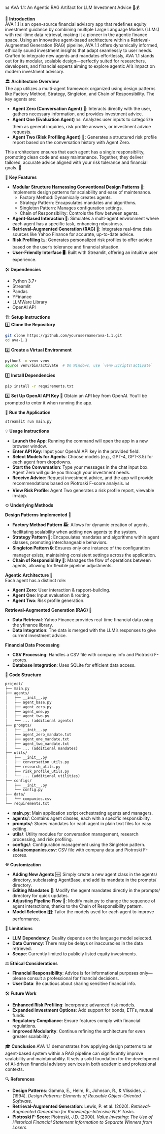 
📊 AVA 1.1: An Agentic RAG Artifact for LLM Investment Advice 🤖💰

📝 **Introduction**  
AVA 1.1 is an open-source financial advisory app that redefines equity investment guidance by combining multiple Large Language Models (LLMs) with real-time data retrieval, making it a pioneer in the agentic finance space. Using an innovative agent-based architecture within a Retrieval-Augmented Generation (RAG) pipeline, AVA 1.1 offers dynamically informed, ethically sound investment insights that adapt seamlessly to user needs. Crafted to integrate new agents and mandates effortlessly, AVA 1.1 stands out for its modular, scalable design—perfectly suited for researchers, developers, and financial experts aiming to explore agentic AI’s impact on modern investment advisory.

🏛️ **Architecture Overview**  
The app utilizes a multi-agent framework organized using design patterns like Factory Method, Strategy, Singleton, and Chain of Responsibility. The key agents are:

- **Agent Zero (Conversation Agent)** 🤵: Interacts directly with the user, gathers necessary information, and provides investment advice.
- **Agent One (Evaluation Agent)** 📊: Analyzes user inputs to categorize them as general inquiries, risk profile answers, or investment advice requests.
- **Agent Two (Risk Profiling Agent)** 📝: Generates a structured risk profile report based on the conversation history with Agent Zero.

This architecture ensures that each agent has a single responsibility, promoting clean code and easy maintenance. Together, they deliver tailored, accurate advice aligned with your risk tolerance and financial goals. 🎯

🔑 **Key Features**  
- **Modular Structure Harnessing Conventional Design Patterns 🧩**: Implements design patterns for scalability and ease of maintenance.
  - Factory Method: Dynamically creates agents.
  - Strategy Pattern: Encapsulates mandates and algorithms.
  - Singleton Pattern: Manages configuration settings.
  - Chain of Responsibility: Controls the flow between agents.
- **Agent-Based Interaction 🤖**: Simulates a multi-agent environment where each agent has a specific task, enhancing robustness.
- **Retrieval-Augmented Generation (RAG) 🔄**: Integrates real-time data sources like Yahoo Finance for accurate, up-to-date advice.
- **Risk Profiling 📉**: Generates personalized risk profiles to offer advice based on the user’s tolerance and financial situation.
- **User-Friendly Interface 🖥️**: Built with Streamlit, offering an intuitive user experience.

🛠️ **Dependencies**  
- Python 3.7+
- Streamlit
- Pandas
- YFinance
- LLMWare Library
- OpenAI API

🏗️ **Setup Instructions**  
1️⃣ **Clone the Repository**
```bash
git clone https://github.com/yourusername/ava-1.1.git
cd ava-1.1
```

2️⃣ **Create a Virtual Environment**
```bash
python3 -m venv venv
source venv/bin/activate  # On Windows, use `venv\Scripts\activate`
```

3️⃣ **Install Dependencies**
```bash
pip install -r requirements.txt
```

4️⃣ **Set Up OpenAI API Key 🔑**
Obtain an API key from OpenAI. You’ll be prompted to enter it when running the app.

🚀 **Run the Application**
```bash
streamlit run main.py
```

💡 **Usage Instructions**  
- **Launch the App**: Running the command will open the app in a new browser window.
- **Enter API Key**: Input your OpenAI API key in the provided field.
- **Select Models for Agents**: Choose models (e.g., GPT-4, GPT-3.5) for each agent from dropdowns.
- **Start the Conversation**: Type your messages in the chat input box. Agent Zero will guide you through your investment needs.
- **Receive Advice**: Request investment advice, and the app will provide recommendations based on Piotroski F-score analysis. 📊
- **View Risk Profile**: Agent Two generates a risk profile report, viewable in-app.

⚙️ **Underlying Methods**  

**Design Patterns Implemented 🧠**
- **Factory Method Pattern 🏭**: Allows for dynamic creation of agents, facilitating scalability when adding new agents to the system.
- **Strategy Pattern 🎯**: Encapsulates mandates and algorithms within agent classes, promoting interchangeable behaviors.
- **Singleton Pattern 🔒**: Ensures only one instance of the configuration manager exists, maintaining consistent settings across the application.
- **Chain of Responsibility 🔗**: Manages the flow of operations between agents, allowing for flexible pipeline adjustments.

**Agentic Architecture 🤖**  
Each agent has a distinct role:
- **Agent Zero**: User interaction & rapport-building.
- **Agent One**: Input evaluation & routing.
- **Agent Two**: Risk profile generation.

**Retrieval-Augmented Generation (RAG) 🔄**  
- **Data Retrieval**: Yahoo Finance provides real-time financial data using the yfinance library.
- **Data Integration**: The data is merged with the LLM’s responses to give current investment advice.

**Financial Data Processing**  
- **CSV Processing**: Handles a CSV file with company info and Piotroski F-scores.
- **Database Integration**: Uses SQLite for efficient data access.

📂 **Code Structure**
```markdown
project/
├── main.py
├── agents/
│   ├── __init__.py
│   ├── agent_base.py
│   ├── agent_zero.py
│   ├── agent_one.py
│   ├── agent_two.py
│   └── ... (additional agents)
├── prompts/
│   ├── __init__.py
│   ├── agent_zero_mandate.txt
│   ├── agent_one_mandate.txt
│   ├── agent_two_mandate.txt
│   └── ... (additional mandates)
├── utils/
│   ├── __init__.py
│   ├── conversation_utils.py
│   ├── research_utils.py
│   ├── risk_profile_utils.py
│   └── ... (additional utilities)
├── configs/
│   ├── __init__.py
│   └── config.py
├── data/
│   └── companies.csv
└── requirements.txt
```

- **main.py**: Main application script orchestrating agents and managers.
- **agents/**: Contains agent classes, each with a specific responsibility.
- **prompts/**: Stores mandates for each agent in plain text files for easy editing.
- **utils/**: Utility modules for conversation management, research processing, and risk profiling.
- **configs/**: Configuration management using the Singleton pattern.
- **data/companies.csv**: CSV file with company data and Piotroski F-scores.

⚒️ **Customization**
- **Adding New Agents** 🆕: Simply create a new agent class in the agents/ directory, subclassing AgentBase, and add its mandate in the prompts/ directory.
- **Editing Mandates** 📝: Modify the agent mandates directly in the prompts/ directory for quick updates.
- **Adjusting Pipeline Flow** 🔄: Modify main.py to change the sequence of agent interactions, thanks to the Chain of Responsibility pattern.
- **Model Selection** 🎛️: Tailor the models used for each agent to improve performance.

🚧 **Limitations**
- **LLM Dependency**: Quality depends on the language model selected.
- **Data Currency**: There may be delays or inaccuracies in the data retrieved.
- **Scope**: Currently limited to publicly listed equity investments.

⚖️ **Ethical Considerations**
- **Financial Responsibility**: Advice is for informational purposes only—please consult a professional for financial decisions.
- **User Data**: Be cautious about sharing sensitive financial info.

🛠️ **Future Work**
- **Enhanced Risk Profiling**: Incorporate advanced risk models.
- **Expanded Investment Options**: Add support for bonds, ETFs, mutual funds.
- **Regulatory Compliance**: Ensure features comply with financial regulations.
- **Improved Modularity**: Continue refining the architecture for even greater scalability.

🎓 **Conclusion**
AVA 1.1 demonstrates how applying design patterns to an agent-based system within a RAG pipeline can significantly improve scalability and maintainability. It sets a solid foundation for the development of AI-driven financial advisory services in both academic and professional contexts.

🔍 **References**
- **Design Patterns**: Gamma, E., Helm, R., Johnson, R., & Vlissides, J. (1994). *Design Patterns: Elements of Reusable Object-Oriented Software*.
- **Retrieval-Augmented Generation**: Lewis, P. et al. (2020). *Retrieval-Augmented Generation for Knowledge-Intensive NLP Tasks*.
- **Piotroski F-Score**: Piotroski, J.D. (2000). *Value Investing: The Use of Historical Financial Statement Information to Separate Winners from Losers*.
